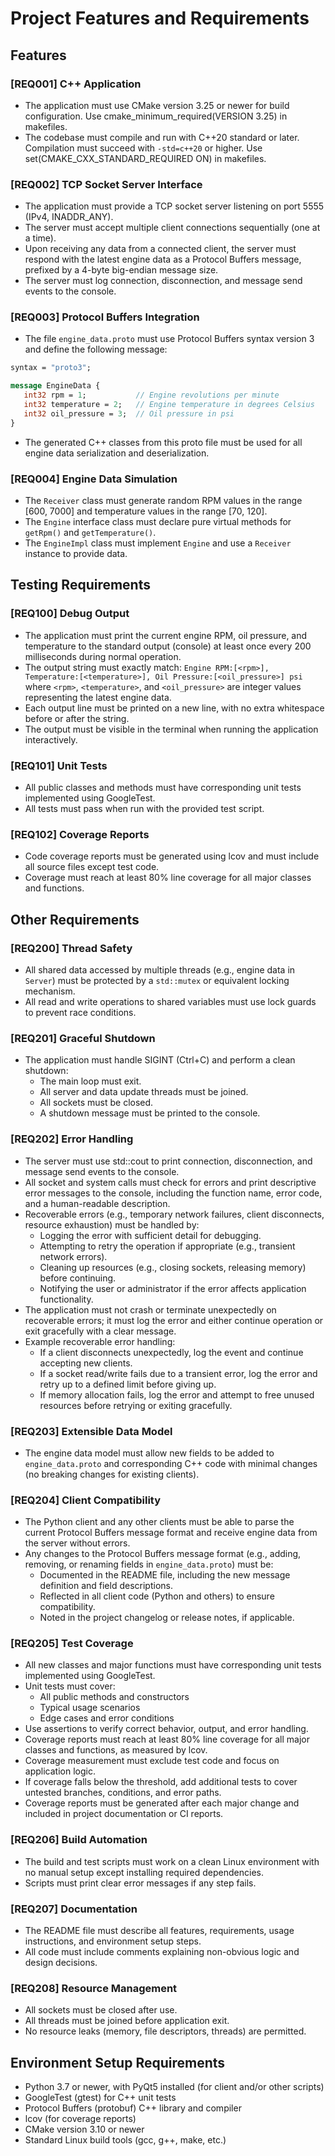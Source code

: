 

# Project Features and Requirements 

## Features

### [REQ001] C++ Application
- The application must use CMake version 3.25 or newer for build configuration.
  Use cmake_minimum_required(VERSION 3.25) in makefiles.
- The codebase must compile and run with C++20 standard or later. Compilation must succeed with `-std=c++20` or higher.
  Use set(CMAKE_CXX_STANDARD_REQUIRED ON) in makefiles.

### [REQ002] TCP Socket Server Interface
- The application must provide a TCP socket server listening on port 5555 (IPv4, INADDR_ANY).
- The server must accept multiple client connections sequentially (one at a time).
- Upon receiving any data from a connected client, the server must respond with the latest engine data as a Protocol Buffers message, prefixed by a 4-byte big-endian message size.
- The server must log connection, disconnection, and message send events to the console.

### [REQ003] Protocol Buffers Integration
- The file `engine_data.proto` must use Protocol Buffers syntax version 3 and define the following message:

```proto
syntax = "proto3";

message EngineData {
   int32 rpm = 1;           // Engine revolutions per minute
   int32 temperature = 2;   // Engine temperature in degrees Celsius
   int32 oil_pressure = 3;  // Oil pressure in psi
}
```

- The generated C++ classes from this proto file must be used for all engine data serialization and deserialization.

### [REQ004] Engine Data Simulation
- The `Receiver` class must generate random RPM values in the range [600, 7000] and temperature values in the range [70, 120].
- The `Engine` interface class must declare pure virtual methods for `getRpm()` and `getTemperature()`.
- The `EngineImpl` class must implement `Engine` and use a `Receiver` instance to provide data.

## Testing Requirements

### [REQ100] Debug Output
- The application must print the current engine RPM, oil pressure, and temperature to the standard output (console) at least once every 200 milliseconds during normal operation.
- The output string must exactly match:
   `Engine RPM:[<rpm>], Temperature:[<temperature>], Oil Pressure:[<oil_pressure>] psi`
   where `<rpm>`, `<temperature>`, and `<oil_pressure>` are integer values representing the latest engine data.
- Each output line must be printed on a new line, with no extra whitespace before or after the string.
- The output must be visible in the terminal when running the application interactively.

### [REQ101] Unit Tests
- All public classes and methods must have corresponding unit tests implemented using GoogleTest.
- All tests must pass when run with the provided test script.

### [REQ102] Coverage Reports
- Code coverage reports must be generated using lcov and must include all source files except test code.
- Coverage must reach at least 80% line coverage for all major classes and functions.

## Other Requirements

### [REQ200] Thread Safety
- All shared data accessed by multiple threads (e.g., engine data in `Server`) must be protected by a `std::mutex` or equivalent locking mechanism.
- All read and write operations to shared variables must use lock guards to prevent race conditions.

### [REQ201] Graceful Shutdown
- The application must handle SIGINT (Ctrl+C) and perform a clean shutdown:
   - The main loop must exit.
   - All server and data update threads must be joined.
   - All sockets must be closed.
   - A shutdown message must be printed to the console.

### [REQ202] Error Handling
- The server must use std::cout to print connection, disconnection, and message send events to the console.
- All socket and system calls must check for errors and print descriptive error messages to the console, including the function name, error code, and a human-readable description.
- Recoverable errors (e.g., temporary network failures, client disconnects, resource exhaustion) must be handled by:
   - Logging the error with sufficient detail for debugging.
   - Attempting to retry the operation if appropriate (e.g., transient network errors).
   - Cleaning up resources (e.g., closing sockets, releasing memory) before continuing.
   - Notifying the user or administrator if the error affects application functionality.
- The application must not crash or terminate unexpectedly on recoverable errors; it must log the error and either continue operation or exit gracefully with a clear message.
- Example recoverable error handling:
   - If a client disconnects unexpectedly, log the event and continue accepting new clients.
   - If a socket read/write fails due to a transient error, log the error and retry up to a defined limit before giving up.
   - If memory allocation fails, log the error and attempt to free unused resources before retrying or exiting gracefully.

### [REQ203] Extensible Data Model
- The engine data model must allow new fields to be added to `engine_data.proto` and corresponding C++ code with minimal changes (no breaking changes for existing clients).

### [REQ204] Client Compatibility
- The Python client and any other clients must be able to parse the current Protocol Buffers message format and receive engine data from the server without errors.
- Any changes to the Protocol Buffers message format (e.g., adding, removing, or renaming fields in `engine_data.proto`) must be:
   - Documented in the README file, including the new message definition and field descriptions.
   - Reflected in all client code (Python and others) to ensure compatibility.
   - Noted in the project changelog or release notes, if applicable.

### [REQ205] Test Coverage
- All new classes and major functions must have corresponding unit tests implemented using GoogleTest.
- Unit tests must cover:
   - All public methods and constructors
   - Typical usage scenarios
   - Edge cases and error conditions
- Use assertions to verify correct behavior, output, and error handling.
- Coverage reports must reach at least 80% line coverage for all major classes and functions, as measured by lcov.
- Coverage measurement must exclude test code and focus on application logic.
- If coverage falls below the threshold, add additional tests to cover untested branches, conditions, and error paths.
- Coverage reports must be generated after each major change and included in project documentation or CI reports.

### [REQ206] Build Automation
- The build and test scripts must work on a clean Linux environment with no manual setup except installing required dependencies.
- Scripts must print clear error messages if any step fails.

### [REQ207] Documentation
- The README file must describe all features, requirements, usage instructions, and environment setup steps.
- All code must include comments explaining non-obvious logic and design decisions.

### [REQ208] Resource Management
- All sockets must be closed after use.
- All threads must be joined before application exit.
- No resource leaks (memory, file descriptors, threads) are permitted.

## Environment Setup Requirements

- Python 3.7 or newer, with PyQt5 installed (for client and/or other scripts)
- GoogleTest (gtest) for C++ unit tests
- Protocol Buffers (protobuf) C++ library and compiler
- lcov (for coverage reports)
- CMake version 3.10 or newer
- Standard Linux build tools (gcc, g++, make, etc.)
